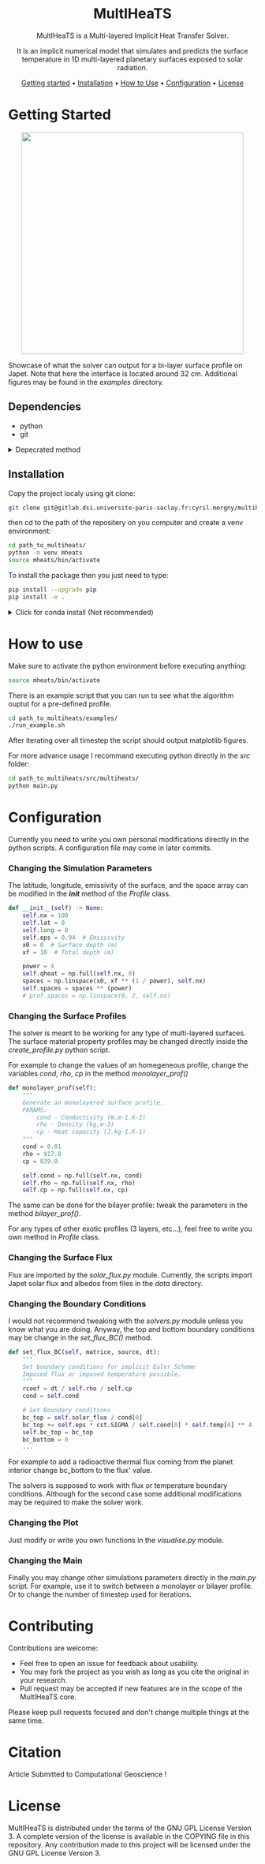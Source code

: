 <div align="center">

# MultIHeaTS

MultIHeaTS is a Multi-layered Implicit Heat Transfer Solver. 

It is an implicit numerical model that simulates and predicts the surface temperature in 1D multi-layered planetary surfaces exposed to solar radiation.

[Getting started](#getting-started) •
[Installation](#installation) •
[How to Use](#how-to-use) •
[Configuration](#configuration) •
[License](#license)
</div>



# Getting Started


<div align="center">
 <img src="examples/temp_evo.gif" width="450" />
</div>

Showcase of what the solver can output for a bi-layer surface profile on Japet. Note that here the interface is located around 32 cm.
Additional figures may be found in the *examples* directory.



## Dependencies

- python
- git

<details>
  <summary>Depecrated method</summary>

  If you want to use conda env:
  
  You can find conda at https://www.anaconda.com/ although I would suggest installing it directly from the command line.
Make sure conda is installed by tiping:
```bash
conda
```
It should return a help message.
</details>




## Installation

Copy the project localy using git clone:

```bash
git clone git@gitlab.dsi.universite-paris-saclay.fr:cyril.mergny/multiheats.git
```
then cd to the path of the repositery on you computer and create a venv environment:

```bash
cd path_to_multiheats/
python -m venv mheats
source mheats/bin/activate
```

To install the package then you just need to type:
```bash
pip install --upgrade pip
pip install -e .
```

<details>
  <summary>Click for conda install (Not recommended)</summary>


Install the required conda environment :

```bash
conda env create -f environment.yml
```
Please note that the environment.yml file has been deleted in newer versions. It can be found on older commits. Finally you need to make multiheats a python package by typing:
```bash
pip install -e .
```
</details>


# How to use
Make sure to activate the python environment before executing anything:
```bash
source mheats/bin/activate
```

There is an example script that you can run to see what the algorithm ouptut for a pre-defined profile.

```bash
cd path_to_multiheats/examples/
./run_example.sh
```
After iterating over all timestep the script should output matplotlib figures.

For more advance usage I recommand executing python directly in the *src* folder:

```bash
cd path_to_multiheats/src/multiheats/
python main.py
```

# Configuration

Currently you need to write you own personal modifications directly in the python scripts. A configuration file may come in later commits.

### Changing the Simulation Parameters

The latitude, longitude, emissivity of the surface, and the space array can be modified in the *__init__* method of the *Profile* class.

```python
def __init__(self) -> None:
    self.nx = 100
    self.lat = 0
    self.long = 0
    self.eps = 0.94  # Emissivity
    x0 = 0  # Surface depth (m)
    xf = 10  # Total depth (m)

    power = 4
    self.qheat = np.full(self.nx, 0)
    spaces = np.linspace(x0, xf ** (1 / power), self.nx)
    self.spaces = spaces ** (power)
    # prof.spaces = np.linspace(0, 2, self.nx)
```


### Changing the Surface Profiles

The solver is meant to be working for any type of multi-layered surfaces.
The surface material property profiles may be changed directly inside the *create_profile.py* python script.

For example to change the values of an homegeneous profile, change the variables *cond*, *rho*, *cp* in the method *monolayer_prof()*

```python
def monolayer_prof(self):
    """
    Generate an monolayered surface profile.
    PARAMS:
        cond - Conductivity (W.m-1.K-2)
        rho - Density (kg,m-3)
        cp - Heat capacity (J.kg-1.K-1)
    """
    cond = 0.01
    rho = 917.0
    cp = 839.0

    self.cond = np.full(self.nx, cond)
    self.rho = np.full(self.nx, rho)
    self.cp = np.full(self.nx, cp)
```

The same can be done for the bilayer profile: tweak the parameters in the method *bilayer_prof()*.

For any types of other exotic profiles (3 layers, etc...), feel free to write you own method in *Profile* class.

### Changing the Surface Flux

Flux are imported by the *solar_flux.py* module. Currently, the scripts import Japet solar flux and albedos from files in the *data* directory.

### Changing the Boundary Conditions

I would not recommend tweaking with the *solvers.py* module unless you know what you are doing. Anyway, the top and bottom boundary conditions may be change in the *set_flux_BC()* method.

```python
def set_flux_BC(self, matrice, source, dt):
    """
    Set boundary conditions for implicit Euler Scheme
    Imposed flux or imposed temperature possible.
    """
    rcoef = dt / self.rho / self.cp
    cond = self.cond

    # Set Boundary conditions
    bc_top = self.solar_flux / cond[0]
    bc_top += self.eps * cst.SIGMA / self.cond[0] * self.temp[0] ** 4
    self.bc_top = bc_top
    bc_bottom = 0
    ...
```
For example to add a radioactive thermal flux coming from the planet interior change bc_bottom to the flux' value.

The solvers is supposed to work with flux or temperature boundary conditions. Although for the second case some additional modifications may be required to make the solver work.

### Changing the Plot

Just modify or write you own functions in the *visualise.py* module.

### Changing the Main

Finally you may change other simulations parameters directly in the *main.py* script. For example, use it to switch between a monolayer or bilayer profile. Or to change the number of timestep used for iterations.

# Contributing

Contributions are welcome:

- Feel free to open an issue for feedback about usability.
- You may fork the project as you wish as long as you cite the original in your research.
- Pull request may be accepted if new features are in the scope of the MultIHeaTS core.

Please keep pull requests focused and don't change multiple things at the same
time.

# Citation

Article Submitted to Computational Geoscience !


# License

MultIHeaTS is distributed under the terms of the GNU GPL License Version 3. A complete version of the license is available in the COPYING file in this repository. Any contribution made to this project will be licensed under the GNU GPL License Version 3.
